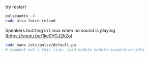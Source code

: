 try restart
```bash
pulseaudio -k
sudo alsa force-reload
```

Speakers buzzing in Linux when no sound is playing (https://youtu.be/1ke0YGJ2k2o)
```bash
sudo nano /etc/pulse/default.pa
# comment out a this line: load-module module-suspend-on-idle
```
